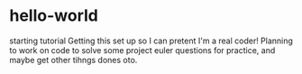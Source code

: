 # hello-world
starting tutorial
Getting this set up so I can pretent I'm a real coder!
Planning to work on code to solve some project euler questions for practice, and maybe get other tihngs dones oto.
